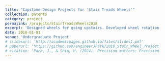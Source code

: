 ```yaml
---
title: "Capstone Design Projects for 'Stair Treads Wheels'"
collection: patents
category: project
permalink: /projects/StairTreadsWheels2018
excerpt: 'Designed wheels for going upstairs. Developed wheel rotation control.'
date: 2018-01-01
venue: 'Undergraduate Project'
# slidesurl: 'http://academicpages.github.io/files/slides1.pdf'
# paperurl: 'https://github.com/engineerJPark/2018_Stair_Wheel_Project'
# citation: 'Park, J., & Shim, H. (2024). Precision matters: Precision-aware ensemble for weakly supervised semantic segmentation. AAAI Workshop.'
---
```


<!-- The contents above will be part of a list of publications, if the user clicks the link for the publication than the contents of section will be rendered as a full page, allowing you to provide more information about the paper for the reader. When publications are displayed as a single page, the contents of the above "citation" field will automatically be included below this section in a smaller font. -->